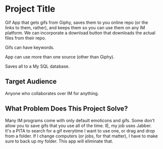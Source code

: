 # Project Title

Gif App that gets gifs from Giphy, saves them to you online repo (or the links to them, rather), and keeps them so you can use them on any IM platform.  We can incorporate a download button that downloads the actual files from their repo.  

Gifs can have keywords.

App can use more than one source (other than Giphy).

Saves all to a My SQL database. 

## Target Audience

Anyone who collaborates over IM for anything.

## What Problem Does This Project Solve?

Many IM programs come with only default emoticons and gifs.  Some don't allow you to save gifs that you use all of the time.  IE, my job uses Jabber.  It's a PITA to search for a gif everytime I want to use one, or drag and drop from a folder.  If I change computers (or jobs, for that matter), I have to make sure to back up my folder.  This app will eliminate that.